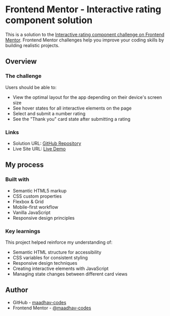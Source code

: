 # Frontend Mentor - Interactive rating component solution

This is a solution to the [Interactive rating component challenge on Frontend Mentor](https://www.frontendmentor.io/challenges/interactive-rating-component-koxpeBUmI). Frontend Mentor challenges help you improve your coding skills by building realistic projects. 

## Overview

### The challenge

Users should be able to:
- View the optimal layout for the app depending on their device's screen size
- See hover states for all interactive elements on the page
- Select and submit a number rating
- See the "Thank you" card state after submitting a rating


### Links

- Solution URL: [GitHub Repository](https://github.com/maadhav-codes/fm-interactive-rating-component-solution)
- Live Site URL: [Live Demo](https://maadhav-codes.github.io/fm-interactive-rating-component-solution/)

## My process

### Built with

- Semantic HTML5 markup
- CSS custom properties
- Flexbox & Grid
- Mobile-first workflow
- Vanilla JavaScript
- Responsive design principles

### Key learnings

This project helped reinforce my understanding of:
- Semantic HTML structure for accessibility
- CSS variables for consistent styling
- Responsive design techniques
- Creating interactive elements with JavaScript
- Managing state changes between different card views


## Author

- GitHub - [maadhav-codes](https://github.com/maadhav-codes)
- Frontend Mentor - [@maadhav-codes](https://www.frontendmentor.io/profile/maadhav-codes)